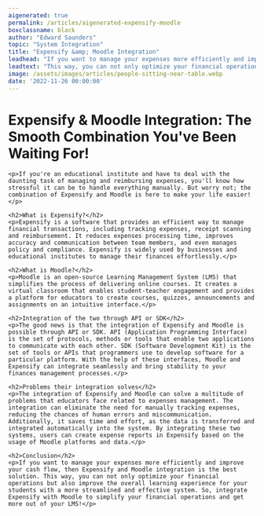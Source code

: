 ```yaml
---
aigenerated: true
permalink: /articles/aigenerated-expensify-moodle
boxclassname: black
author: "Edward Saunders"
topic: "System Integration"
title: "Expensify &amp; Moodle Integration"
leadhead: "If you want to manage your expenses more efficiently and improve your cash flow, then Expensify and Moodle integration is the best solution"
leadtext: "This way, you can not only optimize your financial operations but also improve the overall learning experience for your students with a more streamlined and effective system. So, integrate Expensify with Moodle to simplify your financial operations and get more out of your LMS!"
image: /assets/images/articles/people-sitting-near-table.webp
date: '2022-11-26 00:00:00'
---
```

<div class="arttext">	<h1>Expensify &amp; Moodle Integration: The Smooth Combination You've Been Waiting For!</h1>

	<p>If you're an educational institute and have to deal with the daunting task of managing and reimbursing expenses, you'll know how stressful it can be to handle everything manually. But worry not; the combination of Expensify and Moodle is here to make your life easier!</p>

	<h2>What is Expensify?</h2>
	<p>Expensify is a software that provides an efficient way to manage financial transactions, including tracking expenses, receipt scanning and reimbursement. It reduces expenses processing time, improves accuracy and communication between team members, and even manages policy and compliance. Expensify is widely used by businesses and educational institutes to manage their finances effortlessly.</p>

	<h2>What is Moodle?</h2>
	<p>Moodle is an open-source Learning Management System (LMS) that simplifies the process of delivering online courses. It creates a virtual classroom that enables student-teacher engagement and provides a platform for educators to create courses, quizzes, announcements and assignments on an intuitive interface.</p>

	<h2>Integration of the two through API or SDK</h2>
	<p>The good news is that the integration of Expensify and Moodle is possible through API or SDK. API (Application Programming Interface) is the set of protocols, methods or tools that enable two applications to communicate with each other. SDK (Software Development Kit) is the set of tools or APIs that programmers use to develop software for a particular platform. With the help of these interfaces, Moodle and Expensify can integrate seamlessly and bring stability to your finances management processes.</p>

	<h2>Problems their integration solves</h2>
	<p>The integration of Expensify and Moodle can solve a multitude of problems that educators face related to expenses management. The integration can eliminate the need for manually tracking expenses, reducing the chances of human errors and miscommunication. Additionally, it saves time and effort, as the data is transferred and integrated automatically into the system. By integrating these two systems, users can create expense reports in Expensify based on the usage of Moodle platforms and data.</p>

	<h2>Conclusion</h2>
	<p>If you want to manage your expenses more efficiently and improve your cash flow, then Expensify and Moodle integration is the best solution. This way, you can not only optimize your financial operations but also improve the overall learning experience for your students with a more streamlined and effective system. So, integrate Expensify with Moodle to simplify your financial operations and get more out of your LMS!</p>
</div>